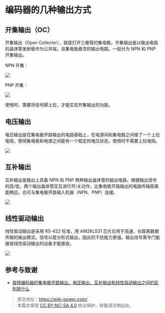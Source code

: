 # 编码器的几种输出方式

## 开集输出（OC）

开集输出（Open Collector），就是打开三极管的集电极。开集输出是以输出电路的晶体管发射极作为公共端，且集电极悬空的输出电路。一般分为 NPN 和 PNP 开集输出。

NPN 开集：

![](https://wiki-media-1253965369.cos.ap-guangzhou.myqcloud.com/img/20211208154257.png)

PNP 开集：

![](https://wiki-media-1253965369.cos.ap-guangzhou.myqcloud.com/img/20211208154320.png)

使用时，需要将信号脚上拉，才能实现开集输出的功能。

## 电压输出

电压输出是在集电极开路输出的电路基础上，在电源间和集电极之间接了一个上拉电阻，使得集电极和电源之间能有一个稳定的电压状态。使用时不需要上拉电阻。

![](https://wiki-media-1253965369.cos.ap-guangzhou.myqcloud.com/img/20211208154330.png)

## 互补输出

互补输出是输出上具备 NPN 和 PNP 两种输出晶体管的输出电路。根据输出信号的高/低，两个输出晶体管交互进行开/关动作，比集电极开路输出的电路传输距离能稍远，也可与集电极开路输入机器（NPN、PNP）连接。

![](https://wiki-media-1253965369.cos.ap-guangzhou.myqcloud.com/img/20211208154343.png)

## 线性驱动输出

线性驱动输出是采用 RS-422 标准，用 AM26LS31 芯片应用于高速、长距离数据传输的输出模式。信号以差分形式输出，因此抗干扰能力更强。输出信号需专门能接收线性驱动输出的设备才能接收。

![](https://wiki-media-1253965369.cos.ap-guangzhou.myqcloud.com/img/20211208154352.png)

## 参考与致谢

- [旋转编码器的集电极开路输出、电压输出、互补输出和线性驱动输出之间的区别是什么](https://blog.csdn.net/xuyaosong/article/details/78351208)

> 原文地址：<https://wiki-power.com/>  
> 本篇文章受 [CC BY-NC-SA 4.0](https://creativecommons.org/licenses/by/4.0/deed.zh) 协议保护，转载请注明出处。
